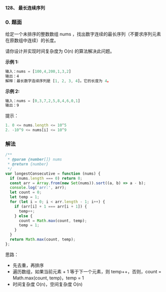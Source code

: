 #### 128、 最长连续序列

### 0. 题面

给定一个未排序的整数数组 nums ，找出数字连续的最长序列（不要求序列元素在原数组中连续）的长度。

请你设计并实现时间复杂度为 O(n) 的算法解决此问题。

**示例 1:**

```javascript
输入：nums = [100,4,200,1,3,2]
输出：4
解释：最长数字连续序列是 [1, 2, 3, 4]。它的长度为 4。
```

**示例 2:**

```javascript
输入：nums = [0,3,7,2,5,8,4,6,0,1]
输出：9
```

提示：

```javascript
1. 0 <= nums.length <= 10^5
2. -10^9 <= nums[i] <= 10^9
```

### 解法

```javascript
/**
 * @param {number[]} nums
 * @return {number}
 */
var longestConsecutive = function (nums) {
  if (nums.length === 0) return 0;
  const arr = Array.from(new Set(nums)).sort((a, b) => a - b);
  console.log('arr:', arr);
  let count = 0;
  let temp = 1;
  for (let i = 0; i < arr.length - 1; i++) {
    if (arr[i] + 1 === arr[i + 1]) {
      temp++;
    } else {
      count = Math.max(count, temp);
      temp = 1;
    }
  }
  return Math.max(count, temp);
};
```

思路：

- 先去重，再排序
- 遍历数组，如果当前元素 + 1 等于下一个元素，则 temp++，否则，count = Math.max(count, temp)，temp = 1
- 时间复杂度 O(n)，空间复杂度 O(n)
